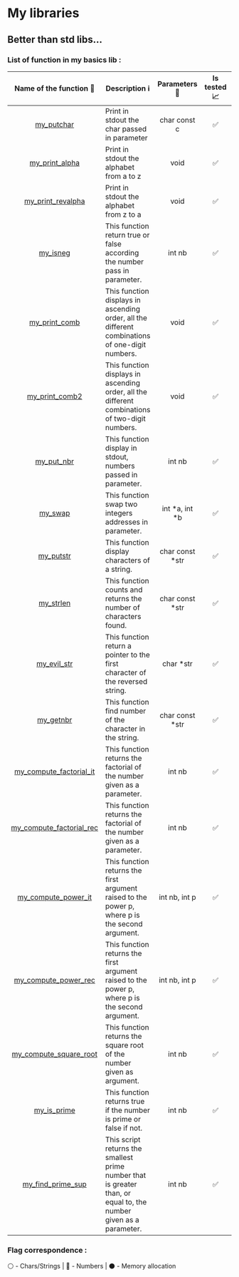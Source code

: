 # My libraries
## Better than std libs...

### List of function in my basics lib :

| Name of the function :link: | Description :information_source: | Parameters :wrench: | Is tested :chart_with_upwards_trend: | Flag :triangular_flag_on_post: |
| :---: | ------ | :---: | :---: | :---: |
| [ my_putchar ]( libs/my/basics/my_putchar.c ) | Print in stdout the char passed in parameter | char const c | :white_check_mark: | :white_circle: |
| [ my_print_alpha ]( libs/my/basics/my_print_alpha.c ) | Print in stdout the alphabet from a to z | void | :white_check_mark: | :white_circle: |
| [ my_print_revalpha ]( libs/my/basics/my_print_revalpha.c ) | Print in stdout the alphabet from z to a | void | :white_check_mark: | :white_circle: |
| [ my_isneg ]( libs/my/basics/my_isneg.c ) | This function return true or false according the number pass in parameter. | int nb | :white_check_mark: | :white_circle: |
| [ my_print_comb ]( libs/my/basics/my_print_comb.c ) | This function displays in ascending order, all the different combinations of one-digit numbers. | void | :white_check_mark: | :white_circle: |
| [ my_print_comb2 ]( libs/my/basics/my_print_comb2.c ) | This function displays in ascending order, all the different combinations of two-digit numbers. | void | :white_check_mark: | :white_circle: |
| [ my_put_nbr ]( libs/my/basics/my_put_nbr.c ) | This function display in stdout, numbers passed in parameter. | int nb | :white_check_mark: | :white_circle: |
| [ my_swap ]( libs/my/basics/my_swap.c ) | This function swap two integers addresses in parameter. | int *a, int *b | :white_check_mark: | :white_circle: |
| [ my_putstr ]( libs/my/basics/my_putstr.c ) | This function display characters of a string. | char const *str | :white_check_mark: | :white_circle: |
| [ my_strlen ]( libs/my/basics/my_strlen.c ) | This function counts and returns the number of characters found. | char const *str | :white_check_mark: | :white_circle: |
| [ my_evil_str ]( libs/my/basics/my_evil_str.c ) | This function return a pointer to the first character of the reversed string. | char *str | :white_check_mark: | :white_circle: |
| [ my_getnbr ]( libs/my/basics/my_getnbr.c ) | This function find number of the character in the string. | char const *str | :white_check_mark: | :white_circle: |
| [ my_compute_factorial_it ]( libs/my/basics/my_compute_factorial_it.c ) | This function returns the factorial of the number given as a parameter. | int nb | :white_check_mark: | :white_circle: |
| [ my_compute_factorial_rec ]( libs/my/basics/my_compute_factorial_rec.c ) | This function returns the factorial of the number given as a parameter. | int nb | :white_check_mark: | :white_circle: |
| [ my_compute_power_it ]( libs/my/basics/my_compute_power_it.c ) | This function returns the first argument raised to the power p, where p is the second argument. | int nb, int p | :white_check_mark: | :white_circle: |
| [ my_compute_power_rec ]( libs/my/basics/my_compute_power_rec.c ) | This function returns the first argument raised to the power p, where p is the second argument. | int nb, int p | :white_check_mark: | :white_circle: |
| [ my_compute_square_root ]( libs/my/basics/my_compute_square_root.c ) | This function returns the square root of the number given as argument. | int nb | :white_check_mark: | :white_circle: |
| [ my_is_prime ]( libs/my/basics/my_is_prime.c ) | This function returns true if the number is prime or false if not. | int nb | :white_check_mark: | :white_circle: |
| [ my_find_prime_sup ]( libs/my/basics/my_find_prime_sup.c ) | This script returns the smallest prime number that is greater than, or equal to, the number given as a parameter. | int nb | :white_check_mark: | :white_circle: |


### Flag correspondence :

:white_circle: - Chars/Strings | :large_blue_circle: - Numbers | :black_circle: - Memory allocation
